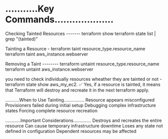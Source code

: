 # ...........Key Commands....................
Checking Tainted Resources -------
terraform show
terraform state list | grep "\(tainted\)"

Tainting a Resource - 
terraform taint resource_type.resource_name
terraform taint aws_instance.webserver

Removing a Taint --------
terraform untaint resource_type.resource_name
terraform untaint aws_instance.webserver

you need to check individually resources wheather they are tainted or not - terraform state show aws_my_ec2.
✅ Yes, if a resource is tainted, it means that Terraform will destroy and recreate it in the next terraform apply.

...........When to Use Tainting................
Resource appears misconfigured
Provisioners failed during initial setup
Debugging complex infrastructure states
Forcing complete resource recreation

............Important Considerations..............
Destroys and recreates the entire resource
Can cause temporary infrastructure downtime
Loses any state not defined in configuration
Dependent resources may be affected